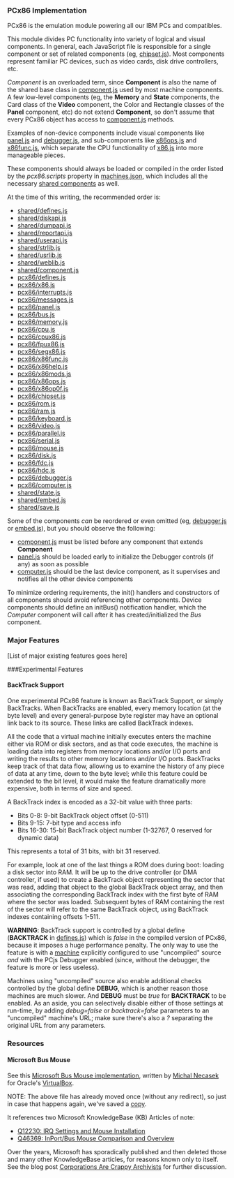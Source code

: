 ### PCx86 Implementation

PCx86 is the emulation module powering all our IBM PCs and compatibles.

This module divides PC functionality into variety of logical and visual components.
In general, each JavaScript file is responsible for a single component or set of related components (eg,
[chipset.js](modules/v2/chipset.js)).  Most components represent familiar PC devices, such as video cards, disk drive
controllers, etc.

*Component* is an overloaded term, since **Component** is also the name of the shared base class in
[component.js](../modules/v2/component.js) used by most machine components.  A few low-level components
(eg, the **Memory** and **State** components, the Card class of the **Video** component, the Color and Rectangle
classes of the **Panel** component, etc) do not extend **Component**, so don't assume that every PCx86 object has
access to [component.js](../modules/v2/component.js) methods.

Examples of non-device components include visual components like [panel.js](modules/v2/panel.js) and
[debugger.js](modules/v2/debugger.js), and sub-components like [x86ops.js](modules/v2/x86ops.js) and [x86func.js](modules/v2/x86func.js),
which separate the CPU functionality of [x86.js](modules/v2/x86.js) into more manageable pieces.

These components should always be loaded or compiled in the order listed by the *pcx86.scripts* property in
[machines.json](https://github.com/jeffpar/pcjs/blob/master/machines/machines.json), which includes all the necessary
[shared components](../modules/v2/) as well.

At the time of this writing, the recommended order is:

  - [shared/defines.js](../modules/v2/defines.js)
  - [shared/diskapi.js](../modules/v2/diskapi.js)
  - [shared/dumpapi.js](../modules/v2/dumpapi.js)
  - [shared/reportapi.js](../modules/v2/reportapi.js)
  - [shared/userapi.js](../modules/v2/userapi.js)
  - [shared/strlib.js](../modules/v2/strlib.js)
  - [shared/usrlib.js](../modules/v2/usrlib.js)
  - [shared/weblib.js](../modules/v2/weblib.js)
  - [shared/component.js](../modules/v2/component.js)
  - [pcx86/defines.js](modules/v2/defines.js)
  - [pcx86/x86.js](modules/v2/x86.js)
  - [pcx86/interrupts.js](modules/v2/interrupts.js)
  - [pcx86/messages.js](modules/v2/messages.js)
  - [pcx86/panel.js](modules/v2/panel.js)
  - [pcx86/bus.js](modules/v2/bus.js)
  - [pcx86/memory.js](modules/v2/memory.js)
  - [pcx86/cpu.js](modules/v2/cpu.js)
  - [pcx86/cpux86.js](modules/v2/cpux86.js)
  - [pcx86/fpux86.js](modules/v2/fpux86.js)
  - [pcx86/segx86.js](modules/v2/segx86.js)
  - [pcx86/x86func.js](modules/v2/x86func.js)
  - [pcx86/x86help.js](modules/v2/x86help.js)
  - [pcx86/x86mods.js](modules/v2/x86mods.js)
  - [pcx86/x86ops.js](modules/v2/x86ops.js)
  - [pcx86/x86op0f.js](modules/v2/x86op0f.js)
  - [pcx86/chipset.js](modules/v2/chipset.js)
  - [pcx86/rom.js](modules/v2/rom.js)
  - [pcx86/ram.js](modules/v2/ram.js)
  - [pcx86/keyboard.js](modules/v2/keyboard.js)
  - [pcx86/video.js](modules/v2/video.js)
  - [pcx86/parallel.js](modules/v2/parallel.js)
  - [pcx86/serial.js](modules/v2/serial.js)
  - [pcx86/mouse.js](modules/v2/mouse.js)
  - [pcx86/disk.js](modules/v2/disk.js)
  - [pcx86/fdc.js](modules/v2/fdc.js)
  - [pcx86/hdc.js](modules/v2/hdc.js)
  - [pcx86/debugger.js](modules/v2/debugger.js)
  - [pcx86/computer.js](modules/v2/computer.js)
  - [shared/state.js](../modules/v2/state.js)
  - [shared/embed.js](../modules/v2/embed.js)
  - [shared/save.js](../modules/v2/save.js)

Some of the components *can* be reordered or even omitted (eg, [debugger.js](modules/v2/debugger.js) or
[embed.js](../modules/v2/embed.js)), but you should observe the following:

  - [component.js](../modules/v2/component.js) must be listed before any component that extends **Component**
  - [panel.js](modules/v2/panel.js) should be loaded early to initialize the Debugger controls (if any) as soon as possible
  - [computer.js](modules/v2/computer.js) should be the last device component, as it supervises and notifies all the other device components

To minimize ordering requirements, the init() handlers and constructors of all components should avoid
referencing other components.  Device components should define an initBus() notification handler, which the
*Computer* component will call after it has created/initialized the *Bus* component.

### Major Features

[List of major existing features goes here]

###Experimental Features

#### BackTrack Support

One experimental PCx86 feature is known as BackTrack Support, or simply BackTracks.  When BackTracks are enabled, every
memory location (at the byte level) and every general-purpose byte register may have an optional link back to its
source.  These links are called BackTrack indexes.

All the code that a virtual machine initially executes enters the machine either via ROM or disk sectors, and as that
code executes, the machine is loading data into registers from memory locations and/or I/O ports and writing the results
to other memory locations and/or I/O ports.  BackTracks keep track of that data flow, allowing us to examine the history
of any piece of data at any time, down to the byte level; while this feature could be extended to the bit level, it
would make the feature dramatically more expensive, both in terms of size and speed.

A BackTrack index is encoded as a 32-bit value with three parts:

- Bits 0-8: 9-bit BackTrack object offset (0-511)
- Bits 9-15: 7-bit type and access info
- Bits 16-30: 15-bit BackTrack object number (1-32767, 0 reserved for dynamic data)

This represents a total of 31 bits, with bit 31 reserved.

For example, look at one of the last things a ROM does during boot: loading a disk sector into RAM.  It will be up to
the drive controller (or DMA controller, if used) to create a BackTrack object representing the sector that was read,
adding that object to the global BackTrack object array, and then associating the corresponding BackTrack index with
the first byte of RAM where the sector was loaded.  Subsequent bytes of RAM containing the rest of the sector will refer
to the same BackTrack object, using BackTrack indexes containing offsets 1-511.

**WARNING**: BackTrack support is controlled by a global define (**BACKTRACK** in [defines.js](modules/v2/defines.js)) which is
*false* in the compiled version of PCx86, because it imposes a huge performance penalty.  The only way to use the feature
is with a [machine](https://www.pcjs.org/blog/2015/01/17/) explicitly configured to use "uncompiled" source *and* with the PCjs Debugger
enabled (since, without the debugger, the feature is more or less useless).

Machines using "uncompiled" source also enable additional checks controlled by the global define **DEBUG**, which is
another reason those machines are much slower.  And **DEBUG** must be *true* for **BACKTRACK** to be enabled.
As an aside, you can selectively disable either of those settings at run-time, by adding *debug=false* or *backtrack=false*
parameters to an "uncompiled" machine's URL; make sure there's also a *?* separating the original URL from any parameters.

### Resources

#### Microsoft Bus Mouse

See this [Microsoft Bus Mouse implementation](https://www.virtualbox.org/browser/vbox/trunk/src/VBox/ExtPacks/BusMouseSample/DevBusMouse.cpp),
written by [Michal Necasek](http://www.os2museum.com) for Oracle's [VirtualBox](https://www.virtualbox.org).

NOTE: The above file has already moved once (without any redirect), so just in case that happens again, we've saved a [copy](/machines/pcx86/devices/microsoft/mouse/virtualbox/BusMouse.cpp).

It references two Microsoft KnowledgeBase (KB) Articles of note:

- [Q12230: IRQ Settings and Mouse Installation](https://jeffpar.github.io/kbarchive/kb/012/Q12230/)
- [Q46369: InPort/Bus Mouse Comparison and Overview](https://jeffpar.github.io/kbarchive/kb/046/Q46369/)

Over the years, Microsoft has sporadically published and then deleted those and many other KnowledgeBase articles,
for reasons known only to itself.  See the blog post [Corporations Are Crappy Archivists](https://www.pcjs.org/blog/2017/10/13/) for further
discussion.
